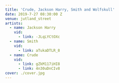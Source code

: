 ```yaml
---
title: 'Crude, Jackson Harry, Smith and Wolfskull'
date: 2019-7-27 08:30:00 Z
venue: jutland_street
artists:
  - name: Jackson Harry
    vid:
      - link: -JLqLYCtOXc
  - name: Smith
    vid:
      - link: aTukaDTLR_8
  - name: Crude
    vid:
      - link: gZkM117iHI8
      - link: 4n30uDnCIv8
cover: ./cover.jpg
---
```

